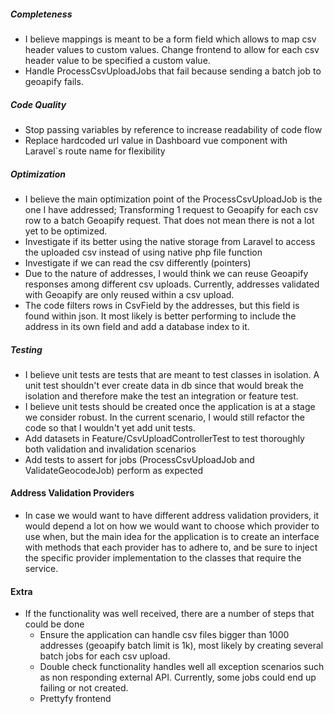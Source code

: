 ##### Completeness
* I believe mappings is meant to be a form field which allows to map csv header values to custom values. Change frontend to allow for each csv header value to be specified a custom value. 
* Handle ProcessCsvUploadJobs that fail because sending a batch job to geoapify fails.
##### Code Quality
* Stop passing variables by reference to increase readability of code flow
* Replace hardcoded url value in Dashboard vue component with Laravel`s route name for flexibility
##### Optimization
* I believe the main optimization point of the ProcessCsvUploadJob is the one I have addressed; Transforming 1 request to Geoapify for each csv row to a batch Geoapify request. That does not mean there is not a lot yet to be optimized.
* Investigate if its better using the native storage from Laravel to access the uploaded csv instead of using native php file function
* Investigate if we can read the csv differently (pointers)
* Due to the nature of addresses, I would think we can reuse Geoapify responses among different csv uploads. Currently, addresses validated with Geoapify are only reused within a csv upload.
* The code filters rows in CsvField by the addresses, but this field is found within json. It most likely is better performing to include the address in its own field and add a database index to it.
##### Testing
* I believe unit tests are tests that are meant to test classes in isolation. A unit test shouldn't ever create data in db since that would break the isolation and therefore make the test an integration or feature test.
* I believe unit tests should be created once the application is at a stage we consider robust. In the current scenario, I would still refactor the code so that I wouldn't yet add unit tests.
* Add datasets in Feature/CsvUploadControllerTest to test thoroughly both validation and invalidation scenarios
* Add tests to assert for jobs (ProcessCsvUploadJob and ValidateGeocodeJob) perform as expected
#### Address Validation Providers
* In case we would want to have different address validation providers, it would depend a lot on how we would want to choose which provider to use when, but the main idea for the application is to create an interface with methods that each provider has to adhere to, and be sure to inject the specific provider implementation to the classes that require the service.
#### Extra
* If the functionality was well received, there are a number of steps that could be done
    * Ensure the application can handle csv files bigger than 1000 addresses (geoapify batch limit is 1k), most likely by creating several batch jobs for each csv upload.
    * Double check functionality handles well all exception scenarios such as non responding external API. Currently, some jobs could end up failing or not created. 
    * Prettyfy frontend
